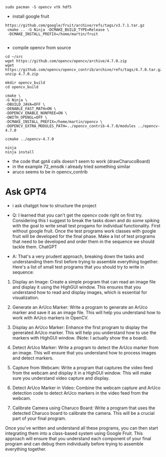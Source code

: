 ```
sudo pacman -S opencv vtk hdf5
```
- install google fruit
```
https://github.com/google/fruit/archive/refs/tags/v3.7.1.tar.gz
 cmake .. -G Ninja -DCMAKE_BUILD_TYPE=Release \
 -DCMAKE_INSTALL_PREFIX=/home/martin/fruit
 
```
- compile opencv from source
```
cd ~/src
wget https://github.com/opencv/opencv/archive/4.7.0.zip
wget https://github.com/opencv/opencv_contrib/archive/refs/tags/4.7.0.tar.gz
unzip 4.7.0.zip

mkdir opencv_build
cd opencv_build

cmake \
-G Ninja \
-DBUILD_JAVA=OFF \
-DENABLE_FAST_MATH=ON \
-DOPENCV_ENABLE_NONFREE=ON \
-DWITH_OPENGL=OFF \
-DCMAKE_INSTALL_PREFIX=/home/martin/opencv \
-DOPENCV_EXTRA_MODULES_PATH=../opencv_contrib-4.7.0/modules ../opencv-4.7.0

ccmake ../opencv-4.7.0

ninja
ninja install
```

- the code that gpt4 calls doesn't seem to work (drawCharucoBoard)
- in the example 72_emsdk i already tried something similar
- aruco seems to be in opencv_contrib


# Ask GPT4

- i ask chatgpt how to structure the project

- Q: I learned that you can't get the opencv code right on first
try. Considering this I suggest to break the tasks down and do some
spiking with the goal to write small test progams for individual
functionality. First without google fruit. Once the test programs work
classes with google fruit will be developed for the final phase. Make
a list of test programs that need to be developed and order them in
the sequence we should tackle them.  ChatGPT

- A: That's a very prudent approach, breaking down the tasks and
understanding them first before trying to assemble everything
together. Here's a list of small test programs that you should try to
write in sequence:

1. Display an Image: Create a simple program that can read an image
   file and display it using the HighGUI window. This ensures that you
   understand how to read and display images, which is essential for
   visualization.

2. Generate an ArUco Marker: Write a program to generate an ArUco
   marker and save it as an image file. This will help you understand
   how to work with ArUco markers in OpenCV.

3. Display an ArUco Marker: Enhance the first program to display the
   generated ArUco marker. This will help you understand how to use
   the markers with HighGUI window. (Note: I actually show the a
   board).

4. Detect ArUco Marker: Write a program to detect the ArUco marker
   from an image. This will ensure that you understand how to process
   images and detect markers.

5. Capture from Webcam: Write a program that captures the video feed
   from the webcam and display it in a HighGUI window. This will make
   sure you understand video capture and display.

6. Detect ArUco Marker in Video: Combine the webcam capture and ArUco
   detection code to detect ArUco markers in the video feed from the
   webcam.

7. Calibrate Camera using Charuco Board: Write a program that uses the
   detected Charuco board to calibrate the camera. This will be a
   crucial part of your final program.

Once you've written and understand all these programs, you can then
start integrating them into a class-based system using Google
Fruit. This approach will ensure that you understand each component of
your final program and can debug them individually before trying to
assemble everything together.
